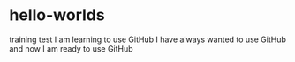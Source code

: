# hello-worlds
training test
I am learning to use GitHub
I have always wanted to use GitHub
and now I am ready to use GitHub
